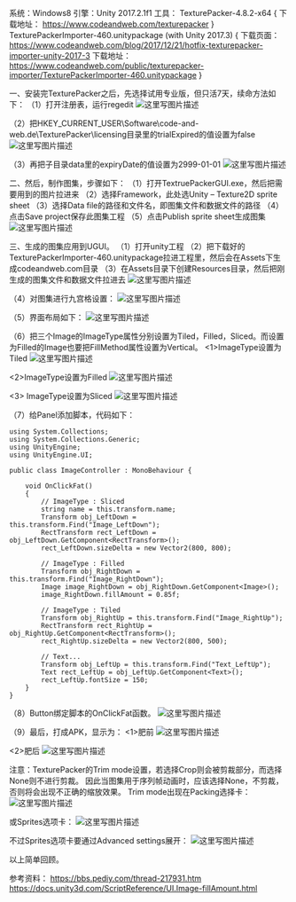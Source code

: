 系统：Windows8
引擎：Unity 2017.2.1f1
工具：
TexturePacker-4.8.2-x64
{
下载地址：
https://www.codeandweb.com/texturepacker
}
TexturePackerImporter-460.unitypackage (with Unity 2017.3)
{
下载页面：
https://www.codeandweb.com/blog/2017/12/21/hotfix-texturepacker-importer-unity-2017-3
下载地址：
https://www.codeandweb.com/public/texturepacker-importer/TexturePackerImporter-460.unitypackage
}

一、安装完TexturePacker之后，先选择试用专业版，但只活7天，续命方法如下：
（1）打开注册表，运行regedit
  ![这里写图片描述](./pic/image001.png)

（2）把HKEY_CURRENT_USER\Software\code-and-web.de\TexturePacker\licensing目录里的trialExpired的值设置为false
  ![这里写图片描述](./pic/image003.png)

（3）再把子目录data里的expiryDate的值设置为2999-01-01
  ![这里写图片描述](./pic/image005.png)

二、然后，制作图集，步骤如下：
（1）打开TextruePackerGUI.exe，然后把需要用到的图片拉进来
（2）选择Framework，此处选Unity – Texture2D sprite sheet
（3）选择Data file的路径和文件名，即图集文件和数据文件的路径
（4）点击Save project保存此图集工程
（5）点击Publish sprite sheet生成图集
  ![这里写图片描述](./pic/image007.png)


三、生成的图集应用到UGUI。
（1）打开unity工程
（2）把下载好的TexturePackerImporter-460.unitypackage拉进工程里，然后会在Assets下生成codeandweb.com目录
（3）在Assets目录下创建Resources目录，然后把刚生成的图集文件和数据文件拉进去
  ![这里写图片描述](./pic/image009.png)

（4）对图集进行九宫格设置：
  ![这里写图片描述](./pic/image011.png)

（5）界面布局如下：
  ![这里写图片描述](./pic/image013.png)

（6）把三个Image的ImageType属性分别设置为Tiled，Filled，Sliced。而设置为Filled的Image也要把FillMethod属性设置为Vertical。
<1>ImageType设置为Tiled
 ![这里写图片描述](./pic/image015.png)

<2>ImageType设置为Filled
 ![这里写图片描述](./pic/image017.png)

<3> ImageType设置为Sliced
 ![这里写图片描述](./pic/image019.png)

（7）给Panel添加脚本，代码如下：

```
using System.Collections;
using System.Collections.Generic;
using UnityEngine;
using UnityEngine.UI;

public class ImageController : MonoBehaviour {

    void OnClickFat()
    {
        // ImageType : Sliced
        string name = this.transform.name;
        Transform obj_LeftDown = this.transform.Find("Image_LeftDown");
        RectTransform rect_LeftDown = obj_LeftDown.GetComponent<RectTransform>();
        rect_LeftDown.sizeDelta = new Vector2(800, 800);

        // ImageType : Filled
        Transform obj_RightDown = this.transform.Find("Image_RightDown");
        Image image_RightDown = obj_RightDown.GetComponent<Image>();
        image_RightDown.fillAmount = 0.85f;

        // ImageType : Tiled
        Transform obj_RightUp = this.transform.Find("Image_RightUp");
        RectTransform rect_RightUp = obj_RightUp.GetComponent<RectTransform>();
        rect_RightUp.sizeDelta = new Vector2(800, 500);

        // Text...
        Transform obj_LeftUp = this.transform.Find("Text_LeftUp");
        Text rect_LeftUp = obj_LeftUp.GetComponent<Text>();
        rect_LeftUp.fontSize = 150;
    }
}
```

（8）Button绑定脚本的OnClickFat函数。
 ![这里写图片描述](./pic/image021.png)

（9）最后，打成APK，显示为：
<1>肥前
 ![这里写图片描述](./pic/image023.jpg)

<2>肥后
 ![这里写图片描述](./pic/image025.jpg)



注意：TexturePacker的Trim mode设置，若选择Crop则会被剪裁部分，而选择None则不进行剪裁。 
因此当图集用于序列帧动画时，应该选择None，不剪裁，否则将会出现不正确的缩放效果。
Trim mode出现在Packing选择卡：
 ![这里写图片描述](./pic/image026.jpg)

或Sprites选项卡：
 ![这里写图片描述](./pic/image027.jpg)

不过Sprites选项卡要通过Advanced settings展开：
 ![这里写图片描述](./pic/image028.jpg)



以上简单回顾。

参考资料：
https://bbs.pediy.com/thread-217931.htm
https://docs.unity3d.com/ScriptReference/UI.Image-fillAmount.html
